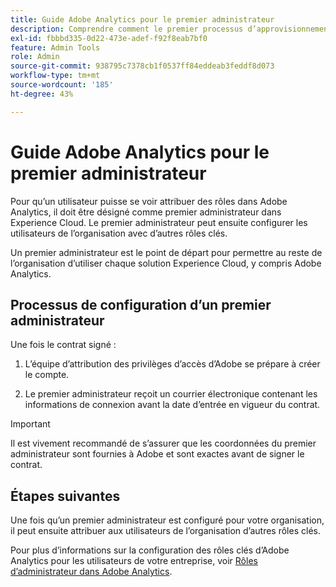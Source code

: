 ```yaml
---
title: Guide Adobe Analytics pour le premier administrateur
description: Comprendre comment le premier processus d’approvisionnement de l’administrateur a lieu et les étapes suivantes
exl-id: fbbbd335-0d22-473e-adef-f92f8eab7bf0
feature: Admin Tools
role: Admin
source-git-commit: 938795c7378cb1f0537ff84eddeab3feddf8d073
workflow-type: tm+mt
source-wordcount: '185'
ht-degree: 43%

---
```


# Guide Adobe Analytics pour le premier administrateur

Pour qu’un utilisateur puisse se voir attribuer des rôles dans Adobe Analytics, il doit être désigné comme premier administrateur dans Experience Cloud. Le premier administrateur peut ensuite configurer les utilisateurs de l’organisation avec d’autres rôles clés.

Un premier administrateur est le point de départ pour permettre au reste de l’organisation d’utiliser chaque solution Experience Cloud, y compris Adobe Analytics.

## Processus de configuration d’un premier administrateur

Une fois le contrat signé :

1. L’équipe d’attribution des privilèges d’accès d’Adobe se prépare à créer le compte.

1. Le premier administrateur reçoit un courrier électronique contenant les informations de connexion avant la date d’entrée en vigueur du contrat.

>[!IMPORTANT]
>
>   Il est vivement recommandé de s’assurer que les coordonnées du premier administrateur sont fournies à Adobe et sont exactes avant de signer le contrat.

## Étapes suivantes

Une fois qu’un premier administrateur est configuré pour votre organisation, il peut ensuite attribuer aux utilisateurs de l’organisation d’autres rôles clés.

Pour plus d’informations sur la configuration des rôles clés d’Adobe Analytics pour les utilisateurs de votre entreprise, voir [Rôles d’administrateur dans Adobe Analytics](/help/admin/admin-console/admin-roles-in-analytics.md).
